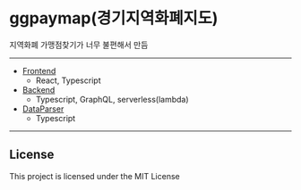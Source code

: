 # ggpaymap(경기지역화폐지도)

지역화폐 가맹점찾기가 너무 불편해서 만듬

---

- [Frontend](https://github.com/stump26/GGMapPay-frontend)
  - React, Typescript
- [Backend](./backend)
  - Typescript, GraphQL, serverless(lambda)
- [DataParser](./dataParser)
  - Typescript

---

## License

This project is licensed under the MIT License
